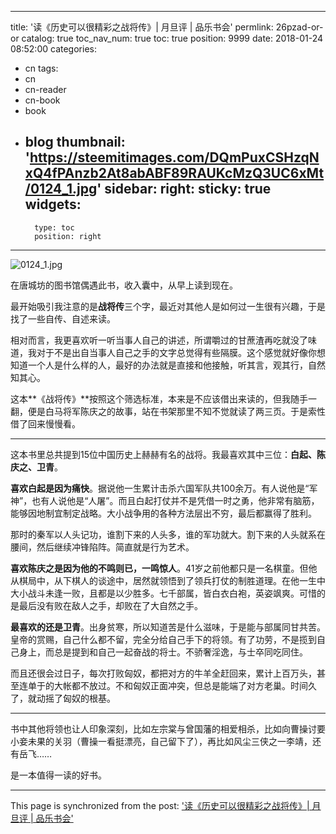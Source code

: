 
---
title: '读《历史可以很精彩之战将传》| 月旦评 | 品乐书会'
permlink: 26pzad-or-or
catalog: true
toc_nav_num: true
toc: true
position: 9999
date: 2018-01-24 08:52:00
categories:
- cn
tags:
- cn
- cn-reader
- cn-book
- book
- blog
thumbnail: 'https://steemitimages.com/DQmPuxCSHzqNxQ4fPAnzb2At8abABF89RAUKcMzQ3UC6xMt/0124_1.jpg'
sidebar:
    right:
        sticky: true
widgets:
    -
        type: toc
        position: right
---


![0124_1.jpg](https://steemitimages.com/DQmPuxCSHzqNxQ4fPAnzb2At8abABF89RAUKcMzQ3UC6xMt/0124_1.jpg)

在唐城坊的图书馆偶遇此书，收入囊中，从早上读到现在。

最开始吸引我注意的是**战将传**三个字，最近对其他人是如何过一生很有兴趣，于是找了一些自传、自述来读。

相对而言，我更喜欢听一听当事人自己的讲述，所谓嚼过的甘蔗渣再吃就没了味道，我对于不是出自当事人自己之手的文字总觉得有些隔膜。这个感觉就好像你想知道一个人是什么样的人，最好的办法就是直接和他接触，听其言，观其行，自然知其心。

这本**《战将传》**按照这个筛选标准，本来是不应该借出来读的，但我随手一翻，便是白马将军陈庆之的故事，站在书架那里不知不觉就读了两三页。于是索性借了回来慢慢看。

*****************

这本书里总共提到15位中国历史上赫赫有名的战将。我最喜欢其中三位：**白起、陈庆之、卫青**。

**喜欢白起是因为痛快**。据说他一生累计击杀六国军队共100余万。有人说他是“军神”，也有人说他是“人屠”。而且白起打仗并不是凭借一时之勇，他非常有脑筋，能够因地制宜制定战略。大小战争用的各种方法层出不穷，最后都赢得了胜利。

那时的秦军以人头记功，谁割下来的人头多，谁的军功就大。割下来的人头就系在腰间，然后继续冲锋陷阵。简直就是行为艺术。

**喜欢陈庆之是因为他的不鸣则已，一鸣惊人**。41岁之前他都只是一名棋童。但他从棋局中，从下棋人的谈途中，居然就领悟到了领兵打仗的制胜道理。在他一生中大小战斗未逢一败，且都是以少胜多。七千部属，皆白衣白袍，英姿飒爽。可惜的是最后没有败在敌人之手，却败在了大自然之手。

**最喜欢的还是卫青**。出身贫寒，所以知道苦是什么滋味，于是能与部属同甘共苦。皇帝的赏赐，自己什么都不留，完全分给自己手下的将领。有了功劳，不是揽到自己身上，而总是提到和自己一起奋战的将士。不骄奢淫逸，与士卒同吃同住。

而且还很会过日子，每次打败匈奴，都把对方的牛羊全赶回来，累计上百万头，甚至连单于的大帐都不放过。不和匈奴正面冲突，但总是能端了对方老巢。时间久了，就动摇了匈奴的根基。

*****************

书中其他将领也让人印象深刻，比如左宗棠与曾国藩的相爱相杀，比如向曹操讨要小妾未果的关羽（曹操一看挺漂亮，自己留下了），再比如风尘三侠之一李靖，还有岳飞……

是一本值得一读的好书。

- - -

This page is synchronized from the post: ['读《历史可以很精彩之战将传》| 月旦评 | 品乐书会'](https://steemit.com/@weisheng167388/26pzad-or-or)
